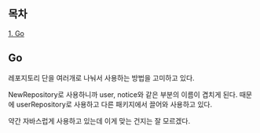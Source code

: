 ## 목차
[1. Go](#go)   

## Go
레포지토리 단을 여러개로 나눠서 사용하는 방법을 고미하고 있다.

NewRepository로 사용하니까 user, notice와 같은 부분의 이름이 겹치게 된다. 때문에 userRepository로 사용하고 다른 패키지에서 끌어와 사용하고 있다.

약간 자바스럽게 사용하고 있는데 이게 맞는 건지는 잘 모르겠다.